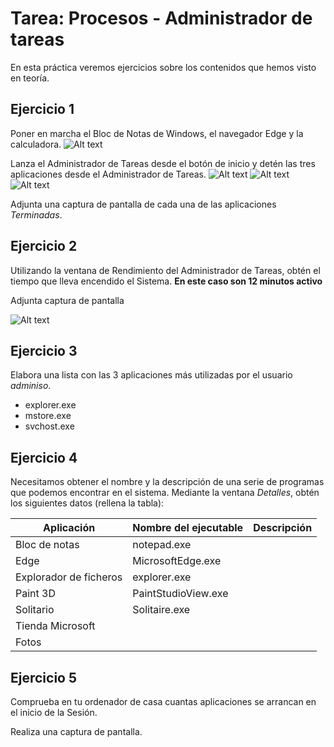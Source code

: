
# Tarea: Procesos - Administrador de tareas

En esta práctica veremos ejercicios sobre los contenidos que hemos visto en teoría.

## Ejercicio 1

Poner en marcha el Bloc de Notas de Windows, el navegador Edge y la calculadora.
![Alt text](image.png)

Lanza el Administrador de Tareas desde el botón de inicio y detén las tres aplicaciones desde el Administrador de Tareas.
![Alt text](image-1.png)
![Alt text](image-2.png)
![Alt text](image-3.png)

Adjunta una captura de pantalla de cada una de las aplicaciones *Terminadas*.

## Ejercicio 2

Utilizando la ventana de Rendimiento del Administrador de Tareas, obtén el tiempo que lleva encendido el Sistema.
**En este caso son 12 minutos activo**

Adjunta captura de pantalla

![Alt text](image-4.png)

## Ejercicio 3

Elabora una lista con las 3 aplicaciones más utilizadas por el usuario *adminiso*.
- explorer.exe
- mstore.exe
- svchost.exe

## Ejercicio 4

Necesitamos obtener el nombre y la descripción de una serie de programas que podemos encontrar en el sistema. Mediante la ventana *Detalles*, obtén los siguientes datos (rellena la tabla):

| Aplicación              | Nombre del ejecutable | Descripción |
| ----------------------- | --------------------- | ----------- |
| Bloc de notas           | notepad.exe           |             |
| Edge                    | MicrosoftEdge.exe     |             |
| Explorador de ficheros  | explorer.exe          |             |
| Paint 3D                | PaintStudioView.exe   |             |
| Solitario               | Solitaire.exe         |             |
| Tienda Microsoft        |                       |             |
| Fotos                   |                       |             |

## Ejercicio 5

Comprueba en tu ordenador de casa cuantas aplicaciones se arrancan en el inicio de la Sesión.

Realiza una captura de pantalla.



